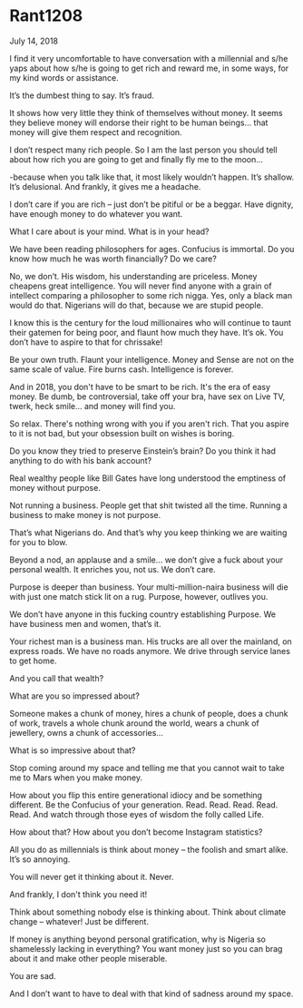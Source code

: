 # Rant1208


July 14, 2018

I find it very uncomfortable to have conversation with a millennial and s/he yaps about how s/he is going to get rich and reward me, in some ways, for my kind words or assistance.

It’s the dumbest thing to say. It’s fraud.

It shows how very little they think of themselves without money. It seems they believe money will endorse their right to be human beings… that money will give them respect and recognition.

I don’t respect many rich people. So I am the last person you should tell about how rich you are going to get and finally fly me to the moon…

-because when you talk like that, it most likely wouldn’t happen. It’s shallow. It’s delusional. And frankly, it gives me a headache.

I don’t care if you are rich – just don’t be pitiful or be a beggar. Have dignity, have enough money to do whatever you want.

What I care about is your mind. What is in your head?

We have been reading philosophers for ages. Confucius is immortal. Do you know how much he was worth financially? Do we care?

No, we don’t. His wisdom, his understanding are priceless. Money cheapens great intelligence. You will never find anyone with a grain of intellect comparing a philosopher to some rich nigga. Yes, only a black man would do that. Nigerians will do that, because we are stupid people.

I know this is the century for the loud millionaires who will continue to taunt their gatemen for being poor, and flaunt how much they have. It’s ok. You don’t have to aspire to that for chrissake!

Be your own truth. Flaunt your intelligence. Money and Sense are not on the same scale of value. Fire burns cash. Intelligence is forever.

And in 2018, you don't have to be smart to be rich. It's the era of easy money. Be dumb, be controversial, take off your bra, have sex on Live TV, twerk, heck smile... and money will find you.

So relax. There's nothing wrong with you if you aren't rich. That you aspire to it is not bad, but your obsession built on wishes is boring.

Do you know they tried to preserve Einstein’s brain? Do you think it had anything to do with his bank account?

Real wealthy people like Bill Gates have long understood the emptiness of money without purpose.

Not running a business. People get that shit twisted all the time. Running a business to make money is not purpose.

That’s what Nigerians do. And that’s why you keep thinking we are waiting for you to blow.

Beyond a nod, an applause and a smile… we don’t give a fuck about your personal wealth. It enriches you, not us. We don’t care.

Purpose is deeper than business. Your multi-million-naira business will die with just one match stick lit on a rug. Purpose, however, outlives you.

We don’t have anyone in this fucking country establishing Purpose. We have business men and women, that’s it.

Your richest man is a business man. His trucks are all over the mainland, on express roads. We have no roads anymore. We drive through service lanes to get home.

And you call that wealth?

What are you so impressed about?

Someone makes a chunk of money, hires a chunk of people, does a chunk of work, travels a whole chunk around the world, wears a chunk of jewellery, owns a chunk of accessories…

What is so impressive about that?

Stop coming around my space and telling me that you cannot wait to take me to Mars when you make money.

How about you flip this entire generational idiocy and be something different. Be the Confucius of your generation. Read. Read. Read. Read. Read. And watch through those eyes of wisdom the folly called Life.

How about that? How about you don’t become Instagram statistics?

All you do as millennials is think about money – the foolish and smart alike. It’s so annoying.

You will never get it thinking about it. Never.

And frankly, I don't think you need it!

Think about something nobody else is thinking about. Think about climate change – whatever! Just be different.

If money is anything beyond personal gratification, why is Nigeria so shamelessly lacking in everything? You want money just so you can brag about it and make other people miserable.

You are sad.

And I don’t want to have to deal with that kind of sadness around my space.